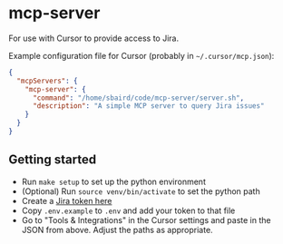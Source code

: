 # mcp-server

For use with Cursor to provide access to Jira.

Example configuration file for Cursor (probably in `~/.cursor/mcp.json`):

```json
{
  "mcpServers": {
    "mcp-server": {
      "command": "/home/sbaird/code/mcp-server/server.sh",
      "description": "A simple MCP server to query Jira issues"
    }
  }
}
```

## Getting started

* Run `make setup` to set up the python environment
* (Optional) Run `source venv/bin/activate` to set the python path
* Create a [Jira token here][jira-token]
* Copy `.env.example` to `.env` and add your token to that file
* Go to "Tools & Integrations" in the Cursor settings and paste in the JSON
   from above. Adjust the paths as appropriate.

[jira-token]: https://issues.redhat.com/secure/ViewProfile.jspa?selectedTab=com.atlassian.pats.pats-plugin:jira-user-personal-access-tokens